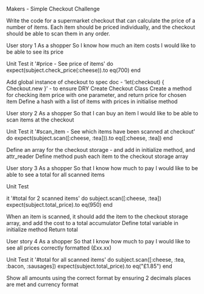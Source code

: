Makers - Simple Checkout Challenge
 
Write the code for a supermarket checkout that can calculate the price of a number of items. Each item should be priced individually, and the checkout should be able to scan them in any order.
 
 
User story 1
As a shopper
So I know how much an item costs
I would like to be able to see its price
 
 
Unit Test
 it '#price - See price of items' do
   expect(subject.check_price(:cheese)).to eq(700)
 end
 
 
Add global instance of checkout to spec doc - ‘let(:checkout) { Checkout.new }’ -  to ensure DRY
Create Checkout Class
Create a method for checking item price with one parameter, and return price for chosen item
Define a hash with a list of items with prices in initialise method
 
 
 
 
User story 2
As a shopper
So that I can buy an item
I would like to be able to scan items at the checkout
 
Unit Test
 it '#scan_item - See which items have been scanned at checkout' do
   expect(subject.scan([:cheese, :tea])).to eq([:cheese, :tea])
 end
 
Define an array for the checkout storage - and add in initialize method, and attr_reader
Define method push each item to the checkout storage array
 

User story 3
As a shopper
So that I know how much to pay
I would like to be able to see a total for all scanned items
 
Unit Test
 
 it '#total for 2 scanned items' do
   subject.scan([:cheese, :tea])
   expect(subject.total_price).to eq(950)
 end
 
 
When an item is scanned, it should add the item to the checkout storage array, and add the cost to a total accumulator
Define total variable in initialize method
Return total
 
 
 
 
User story 4
As a shopper
So that I know how much to pay
I would like to see all prices correctly formatted (£xx.xx)
 
Unit Test
 it '#total for all scanned items' do
   subject.scan([:cheese, :tea, :bacon, :sausages])
   expect(subject.total_price).to eq("£1.85")
 end
 
 
Show all amounts using the correct format by ensuring 2 decimals places are met and currency format
